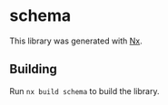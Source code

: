 # schema

This library was generated with [Nx](https://nx.dev).

## Building

Run `nx build schema` to build the library.
